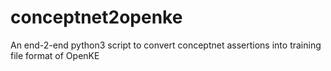 # conceptnet2openke
An end-2-end python3 script to convert conceptnet assertions into training file format of OpenKE
